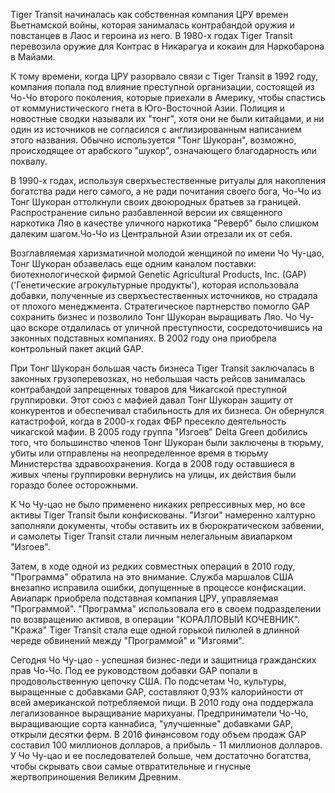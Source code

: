 Tiger Transit начиналась как собственная компания ЦРУ времен Вьетнамской войны, которая занималась контрабандой оружия и повстанцев в Лаос и героина из него. В 1980-х годах Tiger Transit перевозила оружие для Контрас в Никарагуа и кокаин для Наркобарона в Майами.

К тому времени, когда ЦРУ разорвало связи с Tiger Transit в 1992 году, компания попала под влияние преступной организации, состоящей из Чо-Чо второго поколения, которые приехали в Америку, чтобы спастись от коммунистического гнета в Юго-Восточной Азии. Полиция и новостные сводки называли их "тонг", хотя они не были китайцами, и ни один из источников не согласился с англизированным написанием этого названия. Обычно используется "Тонг Шукоран", возможно, происходящее от арабского "шукор", означающего благодарность или похвалу.

В 1990-х годах, используя сверхъестественные ритуалы для накопления богатства ради него самого, а не ради почитания своего бога, Чо-Чо из Тонг Шукоран оттолкнули своих двоюродных братьев за границей. 
Распространение сильно разбавленной версии их священного наркотика Ляо в качестве уличного наркотика "Реверб" было слишком далеким шагом.Чо-Чо из Центральной Азии отрезали их от себя.

Возглавляемая харизматичной молодой женщиной по имени Чо Чу-цао, Тонг Шукоран обзавелась еще одним каналом поставки: биотехнологической фирмой Genetic Agricultural Products, Inc. (GAP) ('Генетические агрокультурные продукты'), которая использовала добавки, полученные из сверхъестественных источников, но страдала от плохого менеджмента. Стратегическое партнерство помогло GAP сохранить бизнес и позволило Тонг Шукоран выращивать Ляо. Чо Чу-цао вскоре отдалилась от уличной преступности, сосредоточившись на законных подставных компаниях. В 2002 году она приобрела контрольный пакет акций GAP.

При Тонг Шукоран большая часть бизнеса Tiger Transit заключалась в законных грузоперевозках, но небольшая часть рейсов занималась контрабандой запрещенных товаров для Чикагской преступной группировки. Этот союз с мафией давал Тонг Шукоран защиту от конкурентов и обеспечивал стабильность для их бизнеса. Он обернулся катастрофой, когда в 2000-х годах ФБР пресекло деятельность чикагской мафии. В 2005 году группа "Изгоев" Delta Green добились того, что большинство членов Тонг Шукоран были заключены в тюрьму, убиты или отправлены на неопределенное время в тюрьму Министерства здравоохранения. Когда в 2008 году оставшиеся в живых члены группировки вернулись на улицы, их действия были гораздо более осторожными.

К Чо Чу-цао не было применено никаких репрессивных мер, но все активы Tiger Transit были конфискованы. "Изгои" намеренно халтурно заполняли документы, чтобы оставить их в бюрократическом забвении, и самолеты Tiger Transit стали личным нелегальным авиапарком "Изгоев".

Затем, в ходе одной из редких совместных операций в 2010 году, "Программа" обратила на это внимание. Служба маршалов США внезапно исправила ошибки, допущенные в процессе конфискации. Авиапарк приобрела подставная компания ЦРУ, управляемая "Программой". "Программа" использовала его в своем подразделении по возвращению активов, в операции "КОРАЛЛОВЫЙ КОЧЕВНИК". "Кража" Tiger Transit стала еще одной горькой пилюлей в длинной череде обвинений между "Программой" и "Изгоями".

Сегодня Чо Чу-цао - успешная бизнес-леди и защитница гражданских прав Чо-Чо. Под ее руководством добавки GAP попали в продовольственную цепочку США. По подсчетам Чо, культуры, выращенные с добавками GAP, составляют 0,93% калорийности от всей американской потребляемой пищи. В 2010 году она поддержала легализованное выращивание марихуаны. Предприниматели Чо-Чо, выращивающие сорта каннабиса, "улучшенные" добавками GAP, открыли десятки ферм. В 2016 финансовом году объем продаж GAP составил 100 миллионов долларов, а прибыль - 11 миллионов долларов. У Чо Чу-цао и ее последователей больше, чем достаточно богатства, чтобы скрывать свои самые отвратительные и гнусные жертвоприношения Великим Древним.